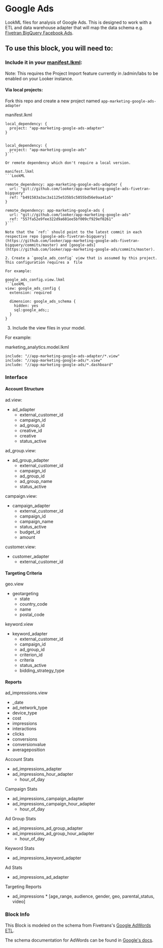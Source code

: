 # Google Ads

LookML files for analysis of Google Ads. This is designed to work with a ETL and data warehouse adapter that will map the data schema e.g. [Fivetran BigQuery Facebook Ads](https://github.com/looker/app-marketing-google-ads-fivetran-bigquery).

## To use this block, you will need to:

### Include it in your [manifest.lkml](https://docs.looker.com/reference/manifest-reference):

Note: This requires the Project Import feature currently in /admin/labs to be enabled on your Looker instance.

#### Via local projects:

Fork this repo and create a new project named `app-marketing-google-ads-adapter`

manifest.lkml
```LookML
local_dependency: {
  project: "app-marketing-google-ads-adapter"
}


local_dependency: {
  project: "app-marketing-google-ads"
}```

Or remote dependency which don't require a local version.

manifest.lkml
```LookML

remote_dependency: app-marketing-google-ads-adapter {
  url: "git://github.com/looker/app-marketing-google-ads-fivetran-bigquery"
  ref: "b491583a3ac3a1125e535b5c5855bd56e9aa41a5"
}

remote_dependency: app-marketing-google-ads {
  url: "git://github.com/looker/app-marketing-google-ads"
  ref: "557fa52e9fee322d9a601ee5bf009cf929ef0261"
}```

Note that the `ref:` should point to the latest commit in each respective repo [google-ads-fivetran-bigquery](https://github.com/looker/app-marketing-google-ads-fivetran-bigquery/commits/master) and [google-ads](https://github.com/looker/app-marketing-google-ads/commits/master).

2. Create a `google_ads_config` view that is assumed by this project. This configuration requires a  file

For example:

google_ads_config.view.lkml
```LookML
view: google_ads_config {
  extension: required

  dimension: google_ads_schema {
    hidden: yes
    sql:google_ads;;
  }
}
```

3. Include the view files in your model.

For example:

marketing_analytics.model.lkml
```LookML
include: "//app-marketing-google-ads-adapter/*.view"
include: "//app-marketing-google-ads/*.view"
include: "//app-marketing-google-ads/*.dashboard"
```

### Interface
#### Account Structure

ad.view:
 - ad_adapter
   - external_customer_id
   - campaign_id
   - ad_group_id
   - creative_id
   - creative
   - status_active

ad_group.view:
 - ad_group_adapter
   - external_customer_id
   - campaign_id
   - ad_group_id
   - ad_group_name
   - status_active

campaign.view:
 - campaign_adapter
   - external_customer_id
   - campaign_id
   - campaign_name
   - status_active
   - budget_id
   - amount

customer.view:
 - customer_adapter
   - external_customer_id

#### Targeting Criteria
geo.view
 - geotargeting
   - state
   - country_code
   - name
   - postal_code

keyword.view
 - keyword_adapter
   - external_customer_id
   - campaign_id
   - ad_group_id
   - criterion_id
   - criteria
   - status_active
   - bidding_strategy_type

#### Reports

ad_impressions.view
 - _date
 - ad_network_type
 - device_type
 - cost
 - impressions
 - interactions
 - clicks
 - conversions
 - conversionvalue
 - averageposition

Account Stats
 - ad_impressions_adapter
 - ad_impressions_hour_adapter
   - hour_of_day

Campaign Stats
 - ad_impressions_campaign_adapter
 - ad_impressions_campaign_hour_adapter
   - hour_of_day

Ad Group Stats
 - ad_impressions_ad_group_adapter
 - ad_impressions_ad_group_hour_adapter
   - hour_of_day

Keyword Stats
 - ad_impressions_keyword_adapter

Ad Stats
 - ad_impressions_ad_adapter

Targeting Reports
 - ad_impressions * [age_range, audience, gender, geo, parental_status, video]


### Block Info

This Block is modeled on the schema from Fivetrans's [Google AdWords ETL](https://fivetran.com/directory/google_ads_insights).

The schema documentation for AdWords can be found in [Google's docs](https://developers.google.com/adwords/api/docs/appendix/reports).
